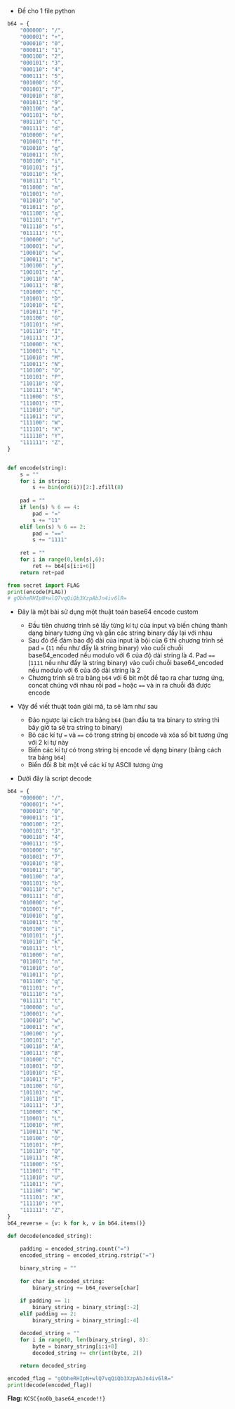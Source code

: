 - Đề cho 1 file python

```python
b64 = {
    "000000": "/",
    "000001": "+",
    "000010": "0",
    "000011": "1",
    "000100": "2",
    "000101": "3",
    "000110": "4",
    "000111": "5",
    "001000": "6",
    "001001": "7",
    "001010": "8",
    "001011": "9",
    "001100": "a",
    "001101": "b",
    "001110": "c",
    "001111": "d",
    "010000": "e",
    "010001": "f",
    "010010": "g",
    "010011": "h",
    "010100": "i",
    "010101": "j",
    "010110": "k",
    "010111": "l",
    "011000": "m",
    "011001": "n",
    "011010": "o",
    "011011": "p",
    "011100": "q",
    "011101": "r",
    "011110": "s",
    "011111": "t",
    "100000": "u",
    "100001": "v",
    "100010": "w",
    "100011": "x",
    "100100": "y",
    "100101": "z",
    "100110": "A",
    "100111": "B",
    "101000": "C",
    "101001": "D",
    "101010": "E",
    "101011": "F",
    "101100": "G",
    "101101": "H",
    "101110": "I",
    "101111": "J",
    "110000": "K",
    "110001": "L",
    "110010": "M",
    "110011": "N",
    "110100": "O",
    "110101": "P",
    "110110": "Q",
    "110111": "R",
    "111000": "S",
    "111001": "T",
    "111010": "U",
    "111011": "V",
    "111100": "W",
    "111101": "X",
    "111110": "Y",
    "111111": "Z",
}


def encode(string):
    s = ""
    for i in string:
        s += bin(ord(i))[2:].zfill(8)
    
    pad = ""
    if len(s) % 6 == 4:
        pad = "="
        s += "11"
    elif len(s) % 6 == 2:
        pad = "=="
        s += "1111"
    
    ret = ""
    for i in range(0,len(s),6):
        ret += b64[s[i:i+6]]
    return ret+pad

from secret import FLAG
print(encode(FLAG))
# gObheRHIpN+wlQ7vqQiQb3XzpAbJn4iv6lR=
```
- Đây là một bài sử dụng một thuật toán base64 encode custom
  + Đầu tiên chương trình sẽ lấy từng kí tự của input và biến chúng thành dạng binary tương ứng và gắn các string binary đấy lại với nhau
  + Sau đó để đảm bảo độ dài của input là bội của 6 thì chương trình sẽ pad `=` (`11` nếu như đấy là string binary) vào cuối chuỗi base64_encoded nếu modulo với 6 của độ dài string là 4. Pad `==` (`1111` nếu như đấy là string binary) vào cuối chuỗi base64_encoded nếu modulo với 6 của độ dài string là 2
  + Chương trình sẽ tra bảng `b64` với 6 bit một để tạo ra char tương ứng, concat chúng với nhau rồi pad `=` hoặc `==` và in ra chuỗi đã được encode

- Vậy để viết thuật toán giải mã, ta sẽ làm như sau
  + Đảo ngược lại cách tra bảng `b64` (ban đầu ta tra binary to string thì bây giờ ta sẽ tra string to binary)
  + Bỏ các kí tự `=` và `==` có trong string bị encode và xóa số bit tương ứng với 2 ki tự này
  + Biến các kí tự có trong string bị encode về dạng binary (bằng cách tra bảng `b64`)
  + Biến đổi 8 bit một về các kí tự ASCII tương ừng

- Dưới đây là script decode
```python
b64 = {
    "000000": "/",
    "000001": "+",
    "000010": "0",
    "000011": "1",
    "000100": "2",
    "000101": "3",
    "000110": "4",
    "000111": "5",
    "001000": "6",
    "001001": "7",
    "001010": "8",
    "001011": "9",
    "001100": "a",
    "001101": "b",
    "001110": "c",
    "001111": "d",
    "010000": "e",
    "010001": "f",
    "010010": "g",
    "010011": "h",
    "010100": "i",
    "010101": "j",
    "010110": "k",
    "010111": "l",
    "011000": "m",
    "011001": "n",
    "011010": "o",
    "011011": "p",
    "011100": "q",
    "011101": "r",
    "011110": "s",
    "011111": "t",
    "100000": "u",
    "100001": "v",
    "100010": "w",
    "100011": "x",
    "100100": "y",
    "100101": "z",
    "100110": "A",
    "100111": "B",
    "101000": "C",
    "101001": "D",
    "101010": "E",
    "101011": "F",
    "101100": "G",
    "101101": "H",
    "101110": "I",
    "101111": "J",
    "110000": "K",
    "110001": "L",
    "110010": "M",
    "110011": "N",
    "110100": "O",
    "110101": "P",
    "110110": "Q",
    "110111": "R",
    "111000": "S",
    "111001": "T",
    "111010": "U",
    "111011": "V",
    "111100": "W",
    "111101": "X",
    "111110": "Y",
    "111111": "Z",
}
b64_reverse = {v: k for k, v in b64.items()}

def decode(encoded_string):

    padding = encoded_string.count("=")
    encoded_string = encoded_string.rstrip("=")
    
    binary_string = ""
    
    for char in encoded_string:
        binary_string += b64_reverse[char]

    if padding == 1:
        binary_string = binary_string[:-2]  
    elif padding == 2:
        binary_string = binary_string[:-4]  
  
    decoded_string = ""
    for i in range(0, len(binary_string), 8):
        byte = binary_string[i:i+8]
        decoded_string += chr(int(byte, 2))

    return decoded_string

encoded_flag = "gObheRHIpN+wlQ7vqQiQb3XzpAbJn4iv6lR="
print(decode(encoded_flag))

```
**Flag:** `KCSC{no0b_base64_encode!!}`

